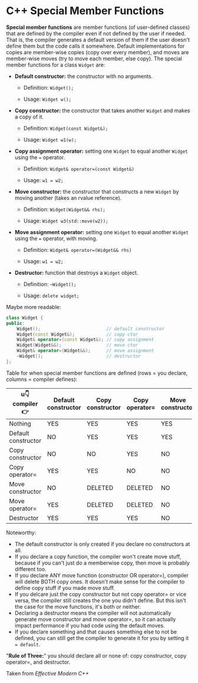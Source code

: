 # C++ Special Member Functions

**Special member functions** are member functions (of user-defined classes) that are defined by the compiler even if not defined by the user if needed. That is, the compiler generates a default version of them if the user doesn't define them but the code calls it somewhere.
Default implementations for copies are member-wise copies (copy over every member), and moves are member-wise moves (try to move each member, else copy).
The special member functions for a class `Widget` are:

* **Default constructor:** the constructor with no arguments.

	- Definition: `Widget();`

	- Usage: `Widget w();`

* **Copy constructor:** the constructor that takes another `Widget` and makes a copy of it.

	- Definition: `Widget(const Widget&);`

	- Usage: `Widget w1(w);`

* **Copy assignment operator:** setting one `Widget` to equal another `Widget` using the `=` operator.

	- Definition: `Widget& operator=(const Widget&)`

	- Usage: `w1 = w2;`

* **Move constructor:** the constructor that constructs a new `Widget` by moving another (takes an rvalue reference).

	- Definition: `Widget(Widget&& rhs);`

	- Usage: `Widget w3(std::move(w2));`

* **Move assignment operator:** setting one `Widget` to equal another `Widget` using the `=` operator, with moving.

	- Definition: `Widget& operator=(Widget&& rhs)`
	
	- Usage: `w1 = w2;`

* **Destructor:** function that destroys a `Widget` object.

	- Definition: `~Widget();`

	- Usage: `delete widget;`

Maybe more readable:

```c++
class Widget {
public:
    Widget();                         // default constructor
    Widget(const Widget&);            // copy ctor
    Widget& operator=(const Widget&); // copy assignment
    Widget(Widget&&);                 // move ctor
    Widget& operator=(Widget&&);      // move assignment
    ~Widget();                        // destructor
};
```


Table for when special member functions are defined (rows = you declare, columns = compiler defines):

|u👇compiler👉        | Default constructor | Copy constructor | Copy operator= | Move constructor | Move operator= | Destructor |
| ------------------- | ------------------- | ---------------- | -------------- | ---------------- | -------------- | ---------- |
| Nothing             | YES                 | YES              | YES            | YES              | YES            | YES        |
| Default constructor | NO                  | YES              | YES            | YES              | YES            | YES        |
| Copy constructor    | NO                  | NO               | YES            | NO               | NO             | YES        |
| Copy operator=      | YES                 | YES              | NO             | NO               | NO             | YES        |
| Move constructor    | NO                  | DELETED          | DELETED        | NO               | NO             | YES        |
| Move operator=      | YES                 | DELETED          | DELETED        | NO               | NO             | YES        |
| Destructor          | YES                 | YES              | YES            | NO               | NO             | NO         |


Noteworthy:

- The default constructor is only created if you declare no constructors at all.
- If you declare a copy function, the compiler won't create move stuff, because if you can't just do a memberwise copy, then move is probably different too.
- If you declare ANY move function (constructor OR operator=), compiler will delete BOTH copy ones. It doesn't make sense for the compiler to define copy stuff if you made move stuff.
- If you delcare just the copy constructor but not copy operator= or vice versa, the compiler still creates the one you didn't define. But this isn't the case for the move functions, it's both or neither.
- Declaring a destructor means the compiler will not automatically generate move constructor and move operator=, so it can actually impact performance if you had code using the default moves.
- If you declare something and that causes something else to not be defined, you can still get the compiler to generate it for you by setting it `= default`.

"**Rule of Three:**" you should declare all or none of: copy constructor, copy operator=, and destructor.

Taken from _Effective Modern C++_

